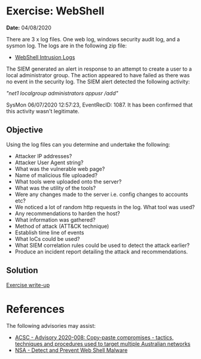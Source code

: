 # Exercise: WebShell
**Date:** 04/08/2020

There are 3 x log files. One web log, windows security audit log, and a sysmon log. The logs are in the following zip file:

+ [WebShell Intrusion Logs](https://github.com/hostintrusion/scenarios/blob/master/2020-07-Webshell_compromise.zip)

The SIEM generated an alert in response to an attempt to create a user to a local administrator group. The action appeared to have failed as there was no event in the security log. The SIEM alert detected the following activity:

*"net1 localgroup administrators appusr /add"*

SysMon 06/07/2020 12:57:23, EventRecID: 1087. It has been confirmed that this activity wasn't legitimate.

## Objective
Using the log files can you determine and undertake the following:

+ Attacker IP addresses?
+ Attacker User Agent string?
+ What was the vulnerable web page?
+ Name of malicious file uploaded?
+ What tools were uploaded onto the server?
+ What was the utility of the tools?
+ Were any changes made to the server i.e. config changes to accounts etc?
+ We noticed a lot of random http requests in the log. What tool was used?
+ Any recommendations to harden the host?
+ What information was gathered?
+ Method of attack (ATT&CK technique)
+ Establish time line of events
+ What IoCs could be used?
+ What SIEM correlation rules could be used to detect the attack earlier?
+ Produce an incident report detailing the attack and recommendations.

## Solution
[Exercise write-up](webshell-solution.md)

# References
The following advisories may assist:
+ [ACSC - Advisory 2020-008: Copy-paste compromises - tactics, techniques and procedures used to target multiple Australian networks](https://www.cyber.gov.au/acsc/view-all-content/advisories/advisory-2020-008-copy-paste-compromises-tactics-techniques-and-procedures-used-target-multiple-australian-networks)
+ [NSA - Detect and Prevent Web Shell Malware](https://media.defense.gov/2020/Jun/09/2002313081/-1/-1/0/CSI-DETECT-AND-PREVENT-WEB-SHELL-MALWARE-20200422.PDF)
